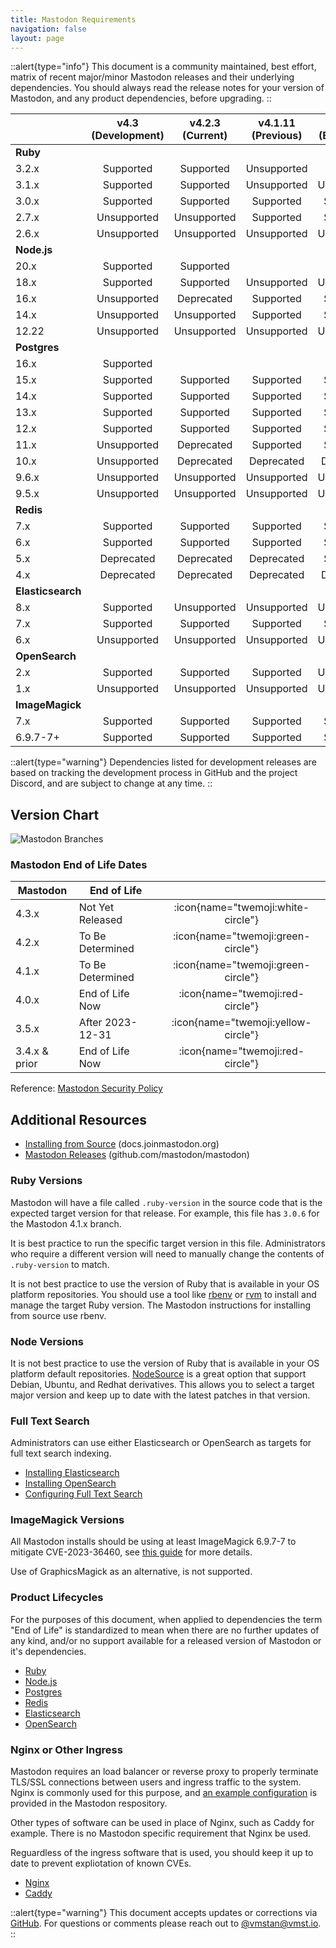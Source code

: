 ```yaml
---
title: Mastodon Requirements
navigation: false
layout: page
---
```


::alert{type="info"}
This document is a community maintained, best effort, matrix of recent major/minor Mastodon releases and their underlying dependencies.
You should always read the release notes for your version of Mastodon, and any product dependencies, before upgrading.
::

|                    | **v4.3 (Development)**               | **v4.2.3 (Current)**                 | **v4.1.11 (Previous)**               | **v4.0.12 (End of Life)**            | **v3.5.16 (Legacy)**                 |
|--------------------|:------------------------------------:|:------------------------------------:|:------------------------------------:|:------------------------------------:|:------------------------------------:|
| **Ruby**           |                                      |                                      |                                      |                                      |                                      |
| 3.2.x              | Supported | Supported | Unsupported |  |  |
| 3.1.x              | Supported | Supported | Unsupported | Unsupported | Unsupported |
| 3.0.x              | Supported | Supported | Supported | Supported | Supported |
| 2.7.x              | Unsupported | Unsupported | Supported | Supported | Supported |
| 2.6.x              | Unsupported | Unsupported | Unsupported | Unsupported | Deprecated |
| **Node.js**        |                                      |                                      |                                      |                                      |                                      |
| 20.x               | Supported | Supported |  |  |  |
| 18.x               | Supported | Supported | Unsupported | Unsupported |  |
| 16.x               | Unsupported | Deprecated | Supported | Supported | Supported |
| 14.x               | Unsupported | Unsupported | Supported | Supported | Supported |
| 12.22              | Unsupported | Unsupported | Unsupported | Unsupported | Supported |
| **Postgres**       |                                      |                                      |                                      |                                      |                                      |
| 16.x               | Supported |  |  |  |  |
| 15.x               | Supported | Supported | Supported | Supported |  |
| 14.x               | Supported | Supported | Supported | Supported | Supported |
| 13.x               | Supported | Supported | Supported | Supported | Supported |
| 12.x               | Supported | Supported | Supported | Supported | Supported |
| 11.x               | Unsupported | Deprecated | Supported | Supported | Supported |
| 10.x               | Unsupported | Deprecated | Deprecated | Deprecated | Supported |
| 9.6.x              | Unsupported | Unsupported | Unsupported | Unsupported | Deprecated |
| 9.5.x              | Unsupported | Unsupported | Unsupported | Unsupported | Deprecated |
| **Redis**          |                                      |                                      |                                      |                                      |                                      |
| 7.x                | Supported | Supported | Supported | Supported |  |
| 6.x                | Supported | Supported | Supported | Supported | Supported |
| 5.x                | Deprecated | Deprecated | Deprecated | Supported | Supported |
| 4.x                | Deprecated | Deprecated | Deprecated | Deprecated | Supported |
| **Elasticsearch**  |                                      |                                      |                                      |                                      |                                      |
| 8.x                | Supported | Unsupported | Unsupported | Unsupported | Unsupported |
| 7.x                | Supported | Supported | Supported | Supported | Supported |
| 6.x                | Unsupported | Unsupported | Unsupported | Unsupported | Unsupported |
| **OpenSearch**     |                                      |                                      |                                      |                                      |                                      |
| 2.x                | Supported | Supported | Supported | Unsupported |  |
| 1.x                | Unsupported | Unsupported | Unsupported | Unsupported | Unsupported |
| **ImageMagick**    |                                      |                                      |                                      |                                      |                                      |
| 7.x                | Supported | Supported | Supported | Supported | Supported |
| 6.9.7-7+           | Supported | Supported | Supported | Supported | Supported |

::alert{type="warning"}
Dependencies listed for development releases are based on tracking the development process in GitHub and the project Discord, and are subject to change at any time.
::

## Version Chart

![Mastodon Branches](/mastodon-branches.png)

### Mastodon End of Life Dates

| **Mastodon**  | **End of Life**  |                                     |
|---------------|------------------|:-----------------------------------:|
| 4.3.x         | Not Yet Released | :icon{name="twemoji:white-circle"}  |
| 4.2.x         | To Be Determined | :icon{name="twemoji:green-circle"}  |
| 4.1.x         | To Be Determined | :icon{name="twemoji:green-circle"}  |
| 4.0.x         | End of Life Now  | :icon{name="twemoji:red-circle"}    |
| 3.5.x         | After 2023-12-31 | :icon{name="twemoji:yellow-circle"} |
| 3.4.x & prior | End of Life Now  | :icon{name="twemoji:red-circle"}    |

Reference: [Mastodon Security Policy](https://github.com/mastodon/mastodon/security)

## Additional Resources

- [Installing from Source](https://docs.joinmastodon.org/admin/install/) (docs.joinmastodon.org)
- [Mastodon Releases](https://github.com/mastodon/mastodon/releases) (github.com/mastodon/mastodon)

### Ruby Versions

Mastodon will have a file called `.ruby-version` in the source code that is the expected target version for that release.
For example, this file has `3.0.6` for the Mastodon 4.1.x branch.

It is best practice to run the specific target version in this file.
Administrators who require a different version will need to manually change the contents of `.ruby-version` to match.

It is not best practice to use the version of Ruby that is available in your OS platform repositories.
You should use a tool like [rbenv](https://github.com/rbenv/rbenv) or [rvm](https://rvm.io) to install and manage the target Ruby version.
The Mastodon instructions for installing from source use rbenv.

### Node Versions

It is not best practice to use the version of Ruby that is available in your OS platform default repositories.
[NodeSource](https://github.com/nodesource/distributions) is a great option that support Debian, Ubuntu, and Redhat derivatives.
This allows you to select a target major version and keep up to date with the latest patches in that version.

### Full Text Search

Administrators can use either Elasticsearch or OpenSearch as targets for full text search indexing.

- [Installing Elasticsearch](https://www.elastic.co/guide/en/elasticsearch/reference/7.17/install-elasticsearch.html)
- [Installing OpenSearch](https://opensearch.org/docs/latest/install-and-configure/install-opensearch/index/)
- [Configuring Full Text Search](https://docs.joinmastodon.org/admin/elasticsearch/)

### ImageMagick Versions

All Mastodon installs should be using at least ImageMagick 6.9.7-7 to mitigate CVE-2023-36460, see [this guide](https://github.com/mastodon/mastodon/issues/25776) for more details.

Use of GraphicsMagick as an alternative, is not supported.

### Product Lifecycles

For the purposes of this document, when applied to dependencies the term "End of Life" is standardized to mean when there are no further updates of any kind, and/or no support available for a released version of Mastodon or it's dependencies.

- [Ruby](https://www.ruby-lang.org/en/downloads/branches/)
- [Node.js](https://github.com/nodejs/release#release-schedule)
- [Postgres](https://www.postgresql.org/support/versioning/)
- [Redis](https://redis.io/docs/about/releases/)
- [Elasticsearch](https://www.elastic.co/support/eol)
- [OpenSearch](https://opensearch.org/releases.html#maintenance-policy)

### Nginx or Other Ingress

Mastodon requires an load balancer or reverse proxy to properly terminate TLS/SSL connections between users and ingress traffic to the system.
Nginx is commonly used for this purpose, and [an example configuration](https://github.com/mastodon/mastodon/blob/main/dist/nginx.conf) is provided in the Mastodon respository.

Other types of software can be used in place of Nginx, such as Caddy for example.
There is no Mastodon specific requirement that Nginx be used.

Reguardless of the ingress software that is used, you should keep it up to date to prevent expliotation of known CVEs.

- [Nginx](https://docs.nginx.com/nginx/admin-guide/installing-nginx/installing-nginx-open-source/#prebuilt)
- [Caddy](https://caddyserver.com/docs/install)

::alert{type="warning"}
This document accepts updates or corrections via [GitHub](https://github.com/vmstan/mastoreqs). For questions or comments please reach out to [@vmstan@vmst.io](https://vmst.io/@vmstan).
::
